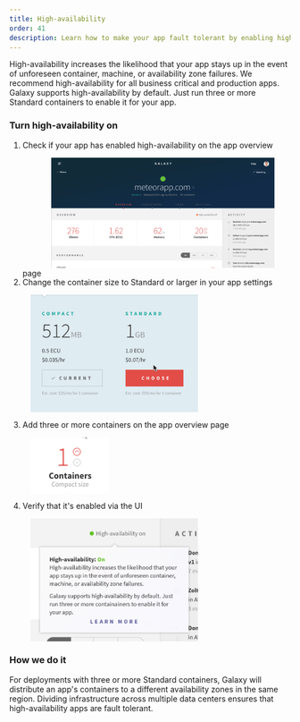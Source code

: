 ```yaml
---
title: High-availability
order: 41
description: Learn how to make your app fault tolerant by enabling high-availability
---
```


High-availability increases the likelihood that your app stays up in the event of unforeseen container, machine, or availability zone failures. We recommend high-availability for all business critical and production apps. Galaxy supports high-availability by default.  Just run three or more Standard containers to enable it for your app.

<h3 id="turn-on">Turn high-availability on</h3>

1. Check if your app has enabled high-availability on the app overview page <img src="images/galaxy-app-overview.png" style="width: 400px; margin: 1em;">
2. Change the container size to Standard or larger in your app settings <img src="images/container-upsize.gif" style="display: block; width: 300px; margin: 1em;">
3. Add three or more containers on the app overview page <img src="images/email-scale-up.gif" style="display: block; margin: 1em;">
4. Verify that it's enabled via the UI <img src="images/ss-high-availability-on.png" style="display: block; width: 300px; margin: 1em;">

<h3 id="turn-on">How we do it</h3>

For deployments with three or more Standard containers, Galaxy will distribute an app's containers to a different availability zones in the same region. Dividing infrastructure across multiple data centers ensures that high-availability apps are fault tolerant.
